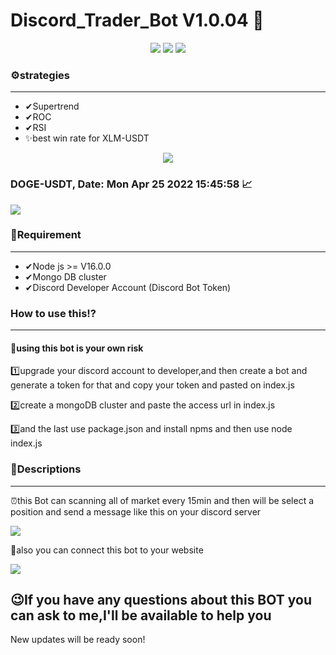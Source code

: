 # Discord_Trader_Bot V1.0.04 💸
<p align="center">
  <img src="https://img.shields.io/badge/Version-1.0.04-red"/>
  <img src="https://img.shields.io/badge/Node.js-43853D?style=for-the-badge&logo=node.js&logoColor=white"/>
  <img src='https://img.shields.io/badge/Discord-7289DA?style=for-the-badge&logo=discord&logoColor=white'/>
</p>
<h3>⚙strategies</h3><hr />
<ul>
  <li>✔Supertrend</li>
  <li>✔ROC</li>
  <li>✔RSI</li>
  <li>✨best win rate for XLM-USDT</li>
</ul>
<p align="center">
  <img src='https://iili.io/XCnBBR.png'/>
  <h3>DOGE-USDT, Date: Mon Apr 25 2022 15:45:58 📈</h3>
  <img src='https://iili.io/XColoJ.png'/>
</p>
<h3>📗Requirement</h3><hr />
<ul>
  <li>✔Node js >= V16.0.0</li>
  <li>✔Mongo DB cluster</li>
  <li>✔Discord Developer Account (Discord Bot Token)</li>
</ul>
<h3>How to use this⁉</h3><hr />
<h4>🔴using this bot is your own risk</h4>
<p>1️⃣upgrade your discord account to developer,and then create a bot and generate a token for that and copy your token and pasted on index.js</p>
<p>2️⃣create a mongoDB cluster and paste the access url in index.js</p>
<p>3️⃣and the last use package.json and install npms and then use node index.js</p>
<h3>📜Descriptions</h3><hr />
<p>⏰this Bot can scanning all of market every 15min and then will be select a position and send a message like this on your discord server</p>
<img src='https://iili.io/VPNDVR.png'/>
<p>📌also you can connect this bot to your website</p>
<img src='https://iili.io/WIeRJS.png'/>
<h2>😉If you have any questions about this BOT you can ask to me,I'll be available to help you</h2>
<p>New updates will be ready soon!</p>
